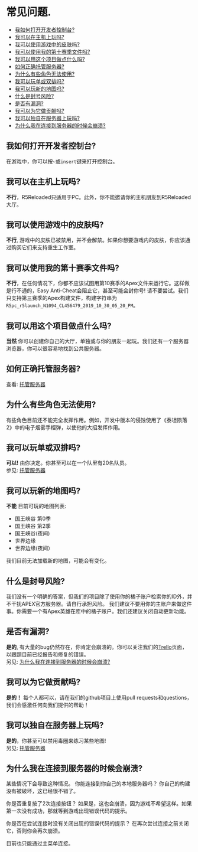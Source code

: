 # **常见问题.**

- [我如何打开开发者控制台?](#我如何打开开发者控制台)
- [我可以在主机上玩吗?](#我可以在主机上玩吗)
- [我可以使用游戏中的皮肤吗?](#我可以使用游戏中的皮肤吗)
- [我可以使用我的第十赛季文件吗?](#我可以使用我的第十赛季文件吗)
- [我可以用这个项目做点什么吗?](#我可以用这个项目做点什么吗)
- [如何正确托管服务器?](#如何正确托管服务器)
- [为什么有些角色无法使用?](#为什么有些角色无法使用)
- [我可以玩单或双排吗?](#我可以玩单或双排吗)
- [我可以玩新的地图吗?](#我可以玩新的地图吗)
- [什么是封号风险?](#什么是封号风险)
- [是否有漏洞?](#是否有漏洞)
- [我可以为它做贡献吗?](#我可以为它做贡献吗)
- [我可以独自在服务器上玩吗?](#我可以独自在服务器上玩吗)
- [为什么我在连接到服务器的时候会崩溃?](#为什么我在连接到服务器的时候会崩溃)

## 我如何打开开发者控制台?
在游戏中，你可以按`~`或`insert`键来打开控制台。

## 我可以在主机上玩吗?
**不行**，R5Reloaded只适用于PC。此外，你不能邀请你的主机朋友到R5Reloaded大厅。

## 我可以使用游戏中的皮肤吗?
**不行**, 游戏中的皮肤已被禁用，并不会解禁。如果你想要游戏内的皮肤，你应该通过购买它们来支持重生工作室。

## 我可以使用我的第十赛季文件吗?
**不行**，在任何情况下，你都不应该试图用第10赛季的Apex文件来运行它。这样做是行不通的，Easy Anti-Cheat会阻止它，甚至可能会封你号! 请不要尝试。我们只支持第三赛季的Apex构建文件，构建字符串为`R5pc_r5launch_N1094_CL456479_2019_10_30_05_20_PM`。

## 我可以用这个项目做点什么吗?
**当然** 你可以创建你自己的大厅，单独或与你的朋友一起玩。我们还有一个服务器浏览器，你可以很容易地找到公共服务器。
## 如何正确托管服务器?
查看: [托管服务器](servers/hosting)

## 为什么有些角色无法使用?
有些角色目前还不能完全发挥作用。例如，开发中版本的侵蚀使用了《泰坦陨落2》中的电子烟雾手榴弹，以使他的大招发挥作用。

## 我可以玩单或双排吗?
**可以!** 由你决定。你甚至可以在一个队里有20名队员。
<br/>参见: [托管服务器](/hosting)

## 我可以玩新的地图吗?
**不能** 目前可玩的地图列表:
- 国王峡谷 第0季
- 国王峡谷 第2季
- 国王峡谷(夜间)
- 世界边缘
- 世界边缘(夜间）

我们目前无法加载新的地图，可能会有变化。

## 什么是封号风险?
我们没有一个明确的答案，但我们的项目除了使用你的橘子账户检索你的ID外，并不干扰APEX官方服务器。请自行承担风险。
我们建议不要用你的主账户来做这件事。你需要一个有Apex英雄在库中的橘子账户。我们还建议关闭自动更新功能。

## 是否有漏洞?
**是的**, 有大量的bug仍然存在，你肯定会崩溃的。你可以关注我们的[Trello](https://trello.com/b/ymr4R3j9/apexmod-s3n1094)页面，以跟踪目前已经报告和修复的错误。
<br/>另见: [为什么我在连接到服务器的时候会崩溃?](#为什么我在连接到服务器的时候会崩溃)

## 我可以为它做贡献吗?
**是的！** 每个人都可以，请在我们的github项目上使用pull requests和questions，我们会感激任何向我们提供的帮助！

## 我可以独自在服务器上玩吗?
**是的**，你甚至可以禁用毒圈来练习某些地图!
<br/>另见: [托管服务器](/hosting)

## 为什么我在连接到服务器的时候会崩溃?
某些情况下会导致这种情况。
你能连接到你自己的本地服务器吗？
你自己的构建没有被破坏，这已经很不错了。

你是否重复按了2次连接按钮？
如果是，这也会崩溃，因为游戏不希望这样。如果第一次没有成功，那就等到游戏出现错误代码的提示。

你是否在尝试连接时没有关闭出现的错误代码的提示？
在再次尝试连接之前关闭它，否则你会再次崩溃。

目前也只能通过主菜单连接。
